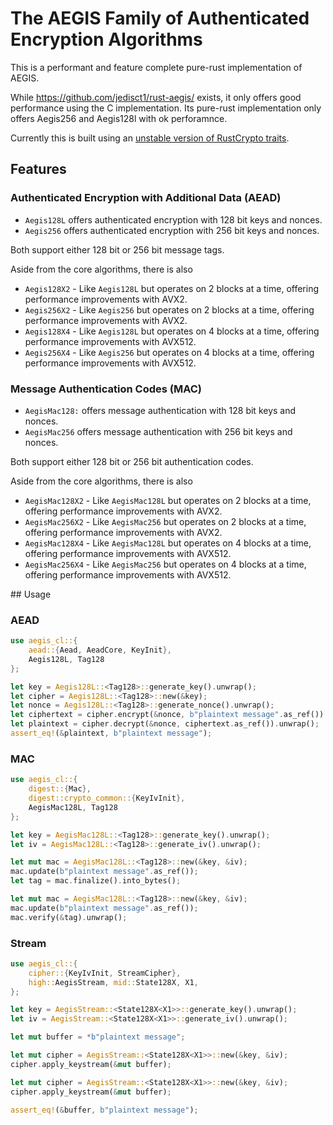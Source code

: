 # The AEGIS Family of Authenticated Encryption Algorithms

This is a performant and feature complete pure-rust implementation of AEGIS.

While <https://github.com/jedisct1/rust-aegis/> exists, it only offers good performance
using the C implementation. Its pure-rust implementation only offers Aegis256 and Aegis128l
with ok perforamnce.

Currently this is built using an [unstable version of RustCrypto traits](https://github.com/RustCrypto/traits/tree/3620aba4f1e81e506b46a5f88c47f7ee3a7b87e0).

## Features

### Authenticated Encryption with Additional Data (AEAD)

- `Aegis128L` offers authenticated encryption with 128 bit keys and nonces.
- `Aegis256` offers authenticated encryption with 256 bit keys and nonces.

Both support either 128 bit or 256 bit message tags.

Aside from the core algorithms, there is also

- `Aegis128X2` - Like `Aegis128L` but operates on 2 blocks at a time, offering performance improvements with AVX2.
- `Aegis256X2` - Like `Aegis256` but operates on 2 blocks at a time, offering performance improvements with AVX2.
- `Aegis128X4` - Like `Aegis128L` but operates on 4 blocks at a time, offering performance improvements with AVX512.
- `Aegis256X4` - Like `Aegis256` but operates on 4 blocks at a time, offering performance improvements with AVX512.

### Message Authentication Codes (MAC)

- `AegisMac128:` offers message authentication with 128 bit keys and nonces.
- `AegisMac256` offers message authentication with 256 bit keys and nonces.

Both support either 128 bit or 256 bit authentication codes.

Aside from the core algorithms, there is also

- `AegisMac128X2` - Like `AegisMac128L` but operates on 2 blocks at a time, offering performance improvements with AVX2.
- `AegisMac256X2` - Like `AegisMac256` but operates on 2 blocks at a time, offering performance improvements with AVX2.
- `AegisMac128X4` - Like `AegisMac128L` but operates on 4 blocks at a time, offering performance improvements with AVX512.
- `AegisMac256X4` - Like `AegisMac256` but operates on 4 blocks at a time, offering performance improvements with AVX512.

## Usage

### AEAD

```rust
use aegis_cl::{
    aead::{Aead, AeadCore, KeyInit},
    Aegis128L, Tag128
};

let key = Aegis128L::<Tag128>::generate_key().unwrap();
let cipher = Aegis128L::<Tag128>::new(&key);
let nonce = Aegis128L::<Tag128>::generate_nonce().unwrap();
let ciphertext = cipher.encrypt(&nonce, b"plaintext message".as_ref()).unwrap();
let plaintext = cipher.decrypt(&nonce, ciphertext.as_ref()).unwrap();
assert_eq!(&plaintext, b"plaintext message");
```

### MAC

```rust
use aegis_cl::{
    digest::{Mac},
    digest::crypto_common::{KeyIvInit},
    AegisMac128L, Tag128
};

let key = AegisMac128L::<Tag128>::generate_key().unwrap();
let iv = AegisMac128L::<Tag128>::generate_iv().unwrap();

let mut mac = AegisMac128L::<Tag128>::new(&key, &iv);
mac.update(b"plaintext message".as_ref());
let tag = mac.finalize().into_bytes();

let mut mac = AegisMac128L::<Tag128>::new(&key, &iv);
mac.update(b"plaintext message".as_ref());
mac.verify(&tag).unwrap();
```

### Stream

```rust
use aegis_cl::{
    cipher::{KeyIvInit, StreamCipher},
    high::AegisStream, mid::State128X, X1,
};

let key = AegisStream::<State128X<X1>>::generate_key().unwrap();
let iv = AegisStream::<State128X<X1>>::generate_iv().unwrap();

let mut buffer = *b"plaintext message";

let mut cipher = AegisStream::<State128X<X1>>::new(&key, &iv);
cipher.apply_keystream(&mut buffer);

let mut cipher = AegisStream::<State128X<X1>>::new(&key, &iv);
cipher.apply_keystream(&mut buffer);

assert_eq!(&buffer, b"plaintext message");
```
